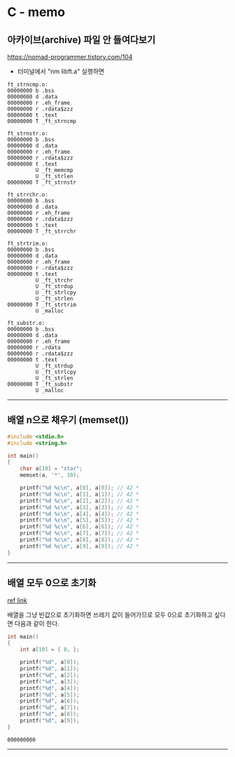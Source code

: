 # **C - memo**

## 아카이브(archive) 파일 안 들여다보기

https://nomad-programmer.tistory.com/104

- 터미널에서 "nm libft.a" 실행하면
```
ft_strncmp.o:
00000000 b .bss
00000000 d .data
00000000 r .eh_frame
00000000 r .rdata$zzz
00000000 t .text
00000000 T _ft_strncmp

ft_strnstr.o:
00000000 b .bss
00000000 d .data
00000000 r .eh_frame
00000000 r .rdata$zzz
00000000 t .text
         U _ft_memcmp
         U _ft_strlen
00000000 T _ft_strnstr

ft_strrchr.o:
00000000 b .bss
00000000 d .data
00000000 r .eh_frame
00000000 r .rdata$zzz
00000000 t .text
00000000 T _ft_strrchr

ft_strtrim.o:
00000000 b .bss
00000000 d .data
00000000 r .eh_frame
00000000 r .rdata$zzz
00000000 t .text
         U _ft_strchr
         U _ft_strdup
         U _ft_strlcpy
         U _ft_strlen
00000000 T _ft_strtrim
         U _malloc

ft_substr.o:
00000000 b .bss
00000000 d .data
00000000 r .eh_frame
00000000 r .rdata
00000000 r .rdata$zzz
00000000 t .text
         U _ft_strdup
         U _ft_strlcpy
         U _ft_strlen
00000000 T _ft_substr
         U _malloc

```
___

## 배열 n으로 채우기 (memset())
```cpp
#include <stdio.h>
#include <string.h>

int main()
{
    char a[10] = "star";
    memset(a, '*', 10);

    printf("%d %c\n", a[0], a[0]); // 42 *
    printf("%d %c\n", a[1], a[1]); // 42 *
    printf("%d %c\n", a[2], a[2]); // 42 *
    printf("%d %c\n", a[3], a[3]); // 42 *
    printf("%d %c\n", a[4], a[4]); // 42 *
    printf("%d %c\n", a[5], a[5]); // 42 *
    printf("%d %c\n", a[6], a[6]); // 42 *
    printf("%d %c\n", a[7], a[7]); // 42 *
    printf("%d %c\n", a[8], a[8]); // 42 *
    printf("%d %c\n", a[9], a[9]); // 42 *
}
```

___

## 배열 모두 0으로 초기화

[ref link](https://m.blog.naver.com/tipsware/221315173287)

배열을 그냥 빈값으로 초기화하면 쓰레기 값이 들어가므로 모두 0으로 초기화하고 싶다면 다음과 같이 한다.
```cpp
int main()
{
    int a[10] = { 0, };

    printf("%d", a[0]);
    printf("%d", a[1]);
    printf("%d", a[2]);
    printf("%d", a[3]);
    printf("%d", a[4]);
    printf("%d", a[5]);
    printf("%d", a[6]);
    printf("%d", a[7]);
    printf("%d", a[8]);
    printf("%d", a[9]);
}
```
```
000000000
```
___
